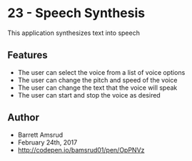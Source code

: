 # 23 - Speech Synthesis

This application synthesizes text into speech

## Features

- The user can select the voice from a list of voice options
- The user can change the pitch and speed of the voice
- The user can change the text that the voice will speak
- The user can start and stop the voice as desired

## Author

- Barrett Amsrud
- February 24th, 2017
- http://codepen.io/bamsrud01/pen/OpPNVz
